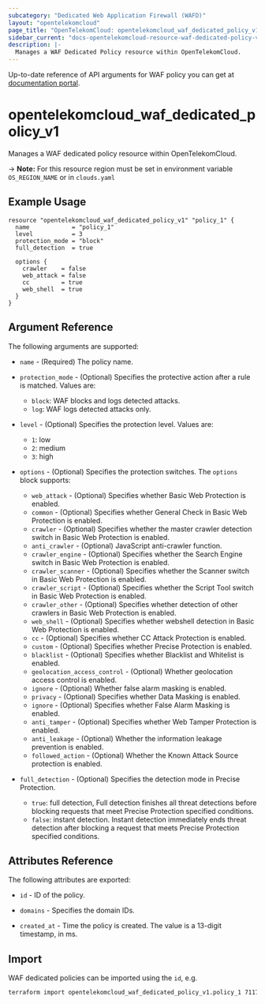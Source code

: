 ```yaml
---
subcategory: "Dedicated Web Application Firewall (WAFD)"
layout: "opentelekomcloud"
page_title: "OpenTelekomCloud: opentelekomcloud_waf_dedicated_policy_v1"
sidebar_current: "docs-opentelekomcloud-resource-waf-dedicated-policy-v1"
description: |-
  Manages a WAF Dedicated Policy resource within OpenTelekomCloud.
---
```


Up-to-date reference of API arguments for WAF policy you can get at
[documentation portal](https://docs.otc.t-systems.com/web-application-firewall-dedicated/api-ref/apis/policy_management/index.html).

# opentelekomcloud_waf_dedicated_policy_v1

Manages a WAF dedicated policy resource within OpenTelekomCloud.

-> **Note:** For this resource region must be set in environment variable `OS_REGION_NAME` or in `clouds.yaml`


## Example Usage

```hcl
resource "opentelekomcloud_waf_dedicated_policy_v1" "policy_1" {
  name            = "policy_1"
  level           = 3
  protection_mode = "block"
  full_detection  = true

  options {
    crawler    = false
    web_attack = false
    cc         = true
    web_shell  = true
  }
}
```

## Argument Reference

The following arguments are supported:

* `name` - (Required) The policy name.

* `protection_mode` - (Optional) Specifies the protective action after a rule is matched.
  Values are:
  + `block`: WAF blocks and logs detected attacks.
  + `log`: WAF logs detected attacks only.

* `level` - (Optional) Specifies the protection level.
  Values are:
  + `1`: low
  + `2`: medium
  + `3`: high

* `options` - (Optional) Specifies the protection switches.
  The `options` block supports:
  + `web_attack` - (Optional) Specifies whether Basic Web Protection is enabled.
  + `common` - (Optional) Specifies whether General Check in Basic Web Protection is enabled.
  + `crawler` - (Optional) Specifies whether the master crawler detection switch in Basic Web Protection is enabled.
  + `anti_crawler` - (Optional) JavaScript anti-crawler function.
  + `crawler_engine` - (Optional) Specifies whether the Search Engine switch in Basic Web Protection is enabled.
  + `crawler_scanner` - (Optional) Specifies whether the Scanner switch in Basic Web Protection is enabled.
  + `crawler_script` - (Optional) Specifies whether the Script Tool switch in Basic Web Protection is enabled.
  + `crawler_other` - (Optional) Specifies whether detection of other crawlers in Basic Web Protection is enabled.
  + `web_shell` - (Optional) Specifies whether webshell detection in Basic Web Protection is enabled.
  + `cc` - (Optional) Specifies whether CC Attack Protection is enabled.
  + `custom` - (Optional) Specifies whether Precise Protection is enabled.
  + `blacklist` - (Optional) Specifies whether Blacklist and Whitelist is enabled.
  + `geolocation_access_control` - (Optional) Whether geolocation access control is enabled.
  + `ignore` - (Optional) Whether false alarm masking is enabled.
  + `privacy` - (Optional) Specifies whether Data Masking is enabled.
  + `ignore` - (Optional) Specifies whether False Alarm Masking is enabled.
  + `anti_tamper` - (Optional) Specifies whether Web Tamper Protection is enabled.
  + `anti_leakage` - (Optional) Whether the information leakage prevention is enabled.
  + `followed_action` - (Optional) Whether the Known Attack Source protection is enabled.

* `full_detection` - (Optional) Specifies the detection mode in Precise Protection.
  * `true`: full detection, Full detection finishes all threat detections before blocking requests that meet Precise Protection specified conditions.
  * `false`: instant detection. Instant detection immediately ends threat detection after blocking a request that meets Precise Protection specified conditions.

## Attributes Reference

The following attributes are exported:

* `id` -  ID of the policy.

* `domains` - Specifies the domain IDs.

* `created_at` - Time the policy is created. The value is a 13-digit timestamp, in ms.

## Import

WAF dedicated policies can be imported using the `id`, e.g.

```sh
terraform import opentelekomcloud_waf_dedicated_policy_v1.policy_1 7117d38e-4c8f-4624-a505-bd96b97d024c
```
